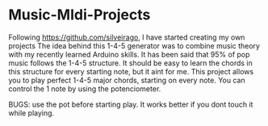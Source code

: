 # Music-MIdi-Projects
Following https://github.com/silveirago, I have started creating my own projects
The idea behind this 1-4-5 generator was to combine music theory with my recently learned Arduino skills.
It has been said that 95% of pop music follows the 1-4-5 structure.
It should be easy to learn the chords in this structure for every starting note, but it aint for me.
This project allows you to play perfect 1-4-5 major chords, starting on every note.
You can control the 1 note by using the potenciometer.


BUGS: use the pot before starting play. It works better if you dont touch it while playing.
